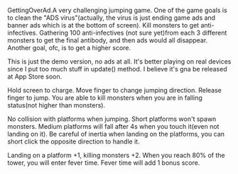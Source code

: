 GettingOverAd.A very challenging jumping game. One of the game goals is to clean the "ADS virus"(actually, the virus is just ending game ads and banner ads which is at the bottom of screen). Kill monsters to get anti-infectives. Gathering 100 anti-infectives (not sure yet)from each 3 different monsters to get the final antibody, and then ads would all disappear. Another goal, ofc, is to get a higher score.

This is just the demo version, no ads at all. It's better playing on real devices since I put too much stuff in update() method. I believe it's gna be released at App Store soon.

Hold screen to charge. Move finger to change jumping direction. Release finger to jump. You are able to kill monsters when you are in falling status(not higher than monsters). 

No collision with platforms when jumping. Short platforms won't spawn monsters. Medium platforms will fall after 4s when you touch it(even not landing on it). Be careful of inertia when landing on the platforms, you can short click the opposite direction to handle it.

Landing on a platform +1, killing monsters +2. When you reach 80% of the tower, you will enter fever time. Fever time will add 1 bonus score.
